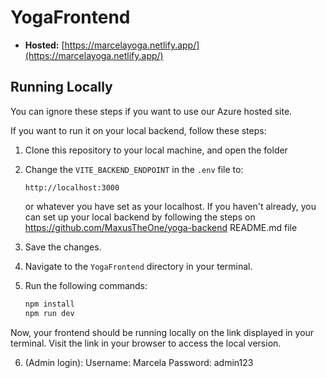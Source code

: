 # YogaFrontend

-   **Hosted:** [https://marcelayoga.netlify.app/](https://marcelayoga.netlify.app/)

## Running Locally

You can ignore these steps if you want to use our Azure hosted site.

If you want to run it on your local backend, follow these steps:

1. Clone this repository to your local machine, and open the folder

2. Change the `VITE_BACKEND_ENDPOINT` in the `.env` file to:

    ```
    http://localhost:3000
    ```

    or whatever you have set as your localhost.
    If you haven't already, you can set up your local backend by following the steps on https://github.com/MaxusTheOne/yoga-backend README.md file

3. Save the changes.

4. Navigate to the `YogaFrontend` directory in your terminal.

5. Run the following commands:

    ```bash
    npm install
    npm run dev
    ```

Now, your frontend should be running locally on the link displayed in your terminal. Visit the link in your browser to access the local version.

6. (Admin login):
   Username: Marcela
   Password: admin123
